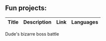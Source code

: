 ## Fun projects:

| Title | Description | Link | Languages |
|---|---|---|---|
Dude's bizarre boss battle

